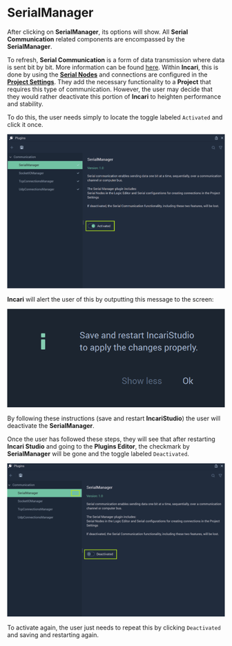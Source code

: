 # SerialManager

After clicking on **SerialManager**, its options will show. All **Serial Communication** related components are encompassed by the **SerialManager**. 

To refresh, **Serial Communication** is a form of data transmission where data is sent bit by bit. More information can be found [here](https://en.wikipedia.org/wiki/Serial_communication). Within **Incari**, this is done by using the [**Serial Nodes**](../../../toolbox/communication/serial/README.md) and connections are configured in the [**Project Settings**](project-settings.md#serial). They add the necessary functionality to a **Project** that requires this type of communication. However, the user may decide that they would rather deactivate this portion of **Incari** to heighten performance and stability. 

To do this, the user needs simply to locate the toggle labeled `Activated` and click it once.  

![](../../../.gitbook/assets/serialmanager2.png)

**Incari** will alert the user of this by outputting this message to the screen:

![](../../../.gitbook/assets/pluginsserialmanageroffmessage.png)

By following these instructions (save and restart **IncariStudio**) the user will deactivate the **SerialManager**. 

Once the user has followed these steps, they will see that after restarting **Incari Studio** and going to the **Plugins Editor**, the checkmark by **SerialManager** will be gone and the toggle labeled `Deactivated`. 

![](../../../.gitbook/assets/serialmanager3.png)

To activate again, the user just needs to repeat this by clicking `Deactivated` and saving and restarting again. 